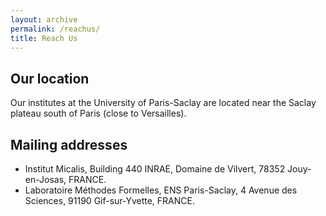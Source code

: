 ```yaml
---
layout: archive
permalink: /reachus/
title: Reach Us
---
```


## Our location
Our institutes at the University of Paris-Saclay are located near the Saclay plateau south of Paris (close to Versailles).

## Mailing addresses
- Institut Micalis, Building 440 INRAE, Domaine de Vilvert, 78352 Jouy-en-Josas, FRANCE.
- Laboratoire Méthodes Formelles, ENS Paris-Saclay, 4 Avenue des Sciences, 91190 Gif-sur-Yvette, FRANCE.
